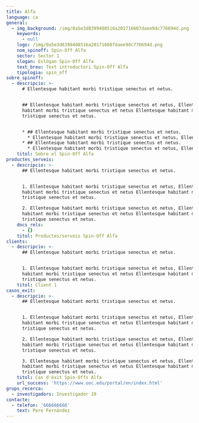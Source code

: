 ```yaml
---
title: Alfa
language: ca
general:
  - img_background: /img/0a5e3d8399408516a201716607daee9dc776694d.png
    keywords:
      - null
    logo: /img/0a5e3d8399408516a201716607daee9dc776694d.png
    nom_spinoff: Spin-Off Alfa
    sector: Sector 1
    slogan: Eslògan Spin-Off Alfa
    text_breu: Text introductori Spin-Off Alfa
    tipologia: spin_off
sobre_spinoff:
  - descripcio: >-
      # Ellentesque habitant morbi tristique senectus et netus.


      ## Ellentesque habitant morbi tristique senectus et netus, Ellentesque
      habitant morbi tristique senectus et netus Ellentesque habitant morbi
      tristique senectus et netus.


      * ## Ellentesque habitant morbi tristique senectus et netus.
        * Ellentesque habitant morbi tristique senectus et netus, Ellentesque habitant morbi tristique senectus et netus Ellentesque habitant morbi tristique senectus et netus.
      * ## Ellentesque habitant morbi tristique senectus et netus.
        * Ellentesque habitant morbi tristique senectus et netus, Ellentesque habitant morbi tristique senectus et netus Ellentesque habitant morbi tristique senectus et netus.
    titol: Sobre el Spin-Off Alfa
productes_serveis:
  - descripcio: >-
      ## Ellentesque habitant morbi tristique senectus et netus.


      1. Ellentesque habitant morbi tristique senectus et netus, Ellentesque
      habitant morbi tristique senectus et netus Ellentesque habitant morbi
      tristique senectus et netus.

      2. Ellentesque habitant morbi tristique senectus et netus, Ellentesque
      habitant morbi tristique senectus et netus Ellentesque habitant morbi
      tristique senectus et netus.
    docs_rels:
      - {}
    titol: Productes/serveis Spin-Off Alfa
clients:
  - descripcio: >-
      ## Ellentesque habitant morbi tristique senectus et netus.


      1. Ellentesque habitant morbi tristique senectus et netus, Ellentesque
      habitant morbi tristique senectus et netus Ellentesque habitant morbi
      tristique senectus et netus.
    titol: Client 1
casos_exit:
  - descripcio: >-
      ## Ellentesque habitant morbi tristique senectus et netus.


      1. Ellentesque habitant morbi tristique senectus et netus, Ellentesque
      habitant morbi tristique senectus et netus Ellentesque habitant morbi
      tristique senectus et netus.

      2. Ellentesque habitant morbi tristique senectus et netus, Ellentesque
      habitant morbi tristique senectus et netus Ellentesque habitant morbi
      tristique senectus et netus.

      3. Ellentesque habitant morbi tristique senectus et netus, Ellentesque
      habitant morbi tristique senectus et netus Ellentesque habitant morbi
      tristique senectus et netus.
    titol: Cas d'èxit Spin-Offs Alfa
    url_success: 'https://www.uoc.edu/portal/en/index.html'
grups_recerca:
  - investigadors: Investigador 19
contacte:
  - telefon: '666666666'
    text: Pere Fernández
---
```


